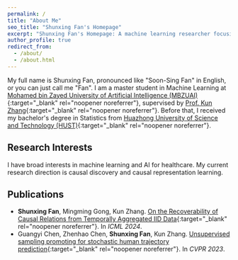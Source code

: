 ```yaml
---
permalink: /
title: "About Me"
seo_title: "Shunxing Fan's Homepage"
excerpt: "Shunxing Fan's Homepage: A machine learning researcher focusing on causal discovery and AI for healthcare."
author_profile: true
redirect_from: 
  - /about/
  - /about.html
---
```


My full name is Shunxing Fan, pronounced like "Soon-Sing Fan" in English, or you can just call me "Fan". I am a master student in Machine Learning at [Mohamed bin Zayed University of Artificial Intelligence (MBZUAI)](https://mbzuai.ac.ae/){:target="_blank" rel="noopener noreferrer"}, supervised by [Prof. Kun Zhang](https://www.andrew.cmu.edu/user/kunz1/){:target="_blank" rel="noopener noreferrer"}. Before that, I received my bachelor's degree in Statistics from [Huazhong University of Science and Technology (HUST)](https://english.hust.edu.cn/){:target="_blank" rel="noopener noreferrer"}.

## Research Interests
I have broad interests in machine learning and AI for healthcare. My current research direction is causal discovery and causal representation learning. 

## Publications
* **Shunxing Fan**, Mingming Gong, Kun Zhang. [On the Recoverability of Causal Relations from Temporally Aggregated IID Data](https://arxiv.org/pdf/2406.02191){:target="_blank" rel="noopener noreferrer"}. In *ICML 2024*.
* Guangyi Chen, Zhenhao Chen, **Shunxing Fan**, Kun Zhang. [Unsupervised sampling promoting for stochastic human trajectory prediction](https://openaccess.thecvf.com/content/CVPR2023/papers/Chen_Unsupervised_Sampling_Promoting_for_Stochastic_Human_Trajectory_Prediction_CVPR_2023_paper.pdf){:target="_blank" rel="noopener noreferrer"}. In *CVPR 2023*.

